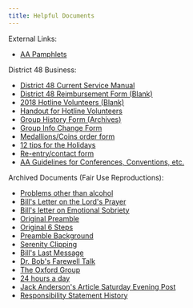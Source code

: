 ```yaml
---
title: Helpful Documents
---
```


External Links:

- [AA Pamphlets](https://www.recoveryshop.com/Alcoholics-Anonymous-Pamphlets-s/160.htm?searching=Y&sort=7&cat=160&show=150&page=1)

District 48 Business:

- [District 48 Current Service Manual](./D48_Service_Handbook_v5.pdf)
- [District 48 Reimbursement Form (Blank)](./D48_reimbursement.pdf)
- [2018 Hotline Volunteers (Blank)](./Hotline_Volunteers_2018_Blank.pdf)
- [Handout for Hotline Volunteers](./hotlinehandout.pdf)
- [Group History Form (Archives)](./grouphistory.pdf)
- [Group Info Change Form](./GICF.pdf)
- [Medallions/Coins order form](./coinorderform.pdf)
- [12 tips for the Holidays](./holidaytips.pdf)
- [Re-entry/contact form](./reenttrycontactform.pdf)
- [AA Guidelines for Conferences, Conventions, etc.](./conferenceguidelines_9_2016.pdf)

Archived Documents (Fair Use Reproductions):

- [Problems other than alcohol](./problems.pdf)
- [Bill's Letter on the Lord's Prayer](./letterprayer.pdf)
- [Bill's letter on Emotional Sobriety](./Bill_on_Emotional_Sobriety.pdf)
- [Original Preamble](./originalpreamble.pdf)
- [Original 6 Steps](./orig6steps_0001_NEW.pdf)
- [Preamble Background](./preamblebackground.pdf)
- [Serenity Clipping](./clipping.pdf)
- [Bill's Last Message](./blm.pdf)
- [Dr. Bob's Farewell Talk](./bobtalk.pdf)
- [The Oxford Group](./oxford.pdf)
- [24 hours a day](./hours.pdf)
- [Jack Anderson's Article Saturday Evening Post](./alexander.pdf)
- [Responsibility Statement History](./ResponibiblityStmnt.pdf)
